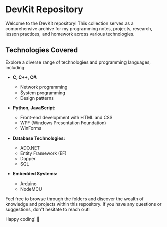# DevKit Repository

Welcome to the DevKit repository! This collection serves as a comprehensive archive for my programming notes, projects, research, lesson practices, and homework across various technologies.

## Technologies Covered

Explore a diverse range of technologies and programming languages, including:

- **C, C++, C#:**
  - Network programming
  - System programming
  - Design patterns

- **Python, JavaScript:**
  - Front-end development with HTML and CSS
  - WPF (Windows Presentation Foundation)
  - WinForms

- **Database Technologies:**
  - ADO.NET
  - Entity Framework (EF)
  - Dapper
  - SQL

- **Embedded Systems:**
  - Arduino
  - NodeMCU

Feel free to browse through the folders and discover the wealth of knowledge and projects within this repository. If you have any questions or suggestions, don't hesitate to reach out!

Happy coding! 🚀
